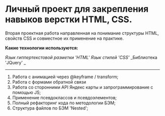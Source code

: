 # Личный проект для закрепления навыков верстки HTML, CSS.

Вторая проектная работа направленная на понимание структуры HTML, свойств CSS и совместное их применение на практике.

**Какие технологии используются:**

_Язык гиппертекстовой разметки 'HTML'_
_Язык стилей 'CSS'_
_Библиотека 'JQuery'
_

---

1. Работа с анимацией через @keyframe / transform;
2. Работа с формами обратной связи
3. Работа со сторонними API Яндекс карты и запрограммирование с помощью JS;
4. Применение псевдоклассов и псевдоэлементов;
5. Полный рефакторинг кода по методологии БЭМ;
6. Структура файлов по БЭМ 'Nested';
